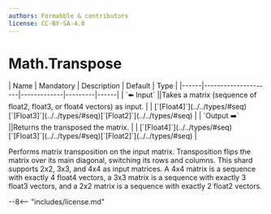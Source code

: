 ```yaml
---
authors: Formabble & contributors
license: CC-BY-SA-4.0
---
```



# Math.Transpose

<div class="sh-parameters" markdown="1">
| Name | Mandatory | Description | Default | Type |
|------|---------------------|-------------|---------|------|
| `⬅️ Input` ||Takes a matrix (sequence of float2, float3, or float4 vectors) as input. | | [`[Float4]`](../../types/#seq)[`[Float3]`](../../types/#seq)[`[Float2]`](../../types/#seq) |
| `Output ➡️` ||Returns the transposed the matrix. | | [`[Float4]`](../../types/#seq)[`[Float3]`](../../types/#seq)[`[Float2]`](../../types/#seq) |

</div>

Performs matrix transposition on the input matrix. Transposition flips the matrix over its main diagonal, switching its rows and columns. This shard supports 2x2, 3x3, and 4x4 as input matrices. A 4x4 matrix is a sequence with exactly 4 float4 vectors, a 3x3 matrix is a sequence with exactly 3 float3 vectors, and a 2x2 matrix is a sequence with exactly 2 float2 vectors.

--8<-- "includes/license.md"

